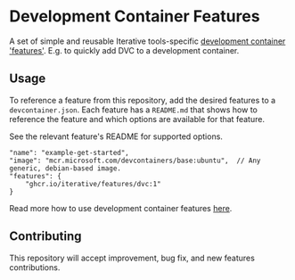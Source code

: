 # Development Container Features

A set of simple and reusable Iterative tools-specific 
[development container 'features'](https://github.com/devcontainers/features).
E.g. to quickly add DVC to a development container.


## Usage

To reference a feature from this repository, add the desired features to a
`devcontainer.json`. Each feature has a `README.md` that shows how to reference
the feature and which options are available for that feature.

See the relevant feature's README for supported options.

```jsonc
"name": "example-get-started",
"image": "mcr.microsoft.com/devcontainers/base:ubuntu",  // Any generic, debian-based image.
"features": {
    "ghcr.io/iterative/features/dvc:1"
}
```

Read more how to use development container features
[here](https://github.com/devcontainers/features).


## Contributing

This repository will accept improvement, bug fix, and new features
contributions.
